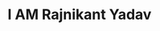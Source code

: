 <!DOCTYPE html>
<html>
  <head>
    <meta charset="utf-8">
    <title></title>
    </head>
  <body>
    </html>
 
 <h1> I AM Rajnikant Yadav<h1>
